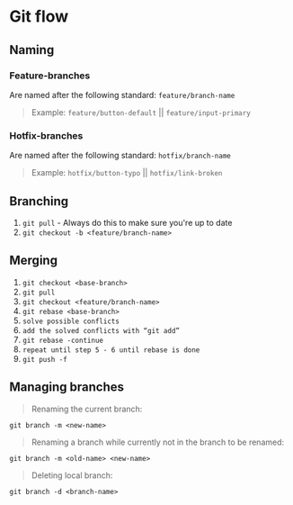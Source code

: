 # Git flow

## Naming

  ### Feature-branches
  Are named after the following standard: `feature/branch-name`

  > Example: `feature/button-default` || `feature/input-primary`

  ### Hotfix-branches
  Are named after the following standard: `hotfix/branch-name`

  > Example: `hotfix/button-typo` || `hotfix/link-broken`

## Branching
1. `git pull` - Always do this to make sure you're up to date
2. `git checkout -b <feature/branch-name>`

## Merging
1. `git checkout <base-branch>`
2. `git pull`
3. `git checkout <feature/branch-name>`
4. `git rebase <base-branch>`
5. `solve possible conflicts`
6. `add the solved conflicts with “git add”`
7. `git rebase -continue`
8. `repeat until step 5 - 6 until rebase is done`
9. `git push -f`

## Managing branches
> Renaming the current branch:

`git branch -m <new-name>`

> Renaming a branch while currently not in the branch to be renamed:

`git branch -m <old-name> <new-name>`

> Deleting local branch:

`git branch -d <branch-name>`